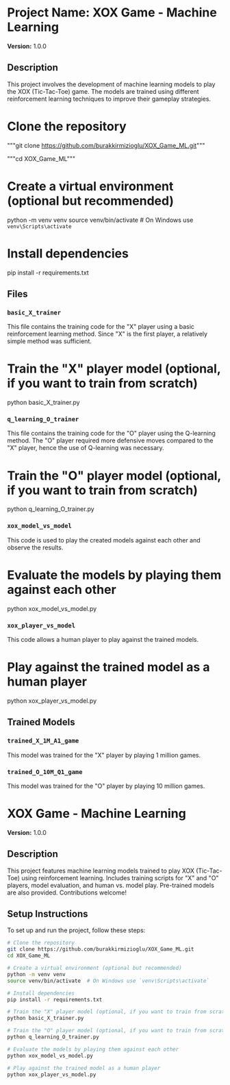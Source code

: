 # Project Name: XOX Game - Machine Learning

**Version:** 1.0.0

## Description

This project involves the development of machine learning models to play the XOX (Tic-Tac-Toe) game. The models are trained using different reinforcement learning techniques to improve their gameplay strategies.
# Clone the repository
"""git clone https://github.com/burakkirmizioglu/XOX_Game_ML.git"""

"""cd XOX_Game_ML"""
# Create a virtual environment (optional but recommended)
python -m venv venv
source venv/bin/activate  # On Windows use `venv\Scripts\activate`
# Install dependencies
pip install -r requirements.txt

## Files

### `basic_X_trainer`
This file contains the training code for the "X" player using a basic reinforcement learning method. Since "X" is the first player, a relatively simple method was sufficient.
# Train the "X" player model (optional, if you want to train from scratch)
python basic_X_trainer.py

### `q_learning_O_trainer`
This file contains the training code for the "O" player using the Q-learning method. The "O" player required more defensive moves compared to the "X" player, hence the use of Q-learning was necessary.
# Train the "O" player model (optional, if you want to train from scratch)
python q_learning_O_trainer.py

### `xox_model_vs_model`
This code is used to play the created models against each other and observe the results.
# Evaluate the models by playing them against each other
python xox_model_vs_model.py

### `xox_player_vs_model`
This code allows a human player to play against the trained models.
# Play against the trained model as a human player
python xox_player_vs_model.py

## Trained Models

### `trained_X_1M_A1_game`
This model was trained for the "X" player by playing 1 million games.

### `trained_O_10M_Q1_game`
This model was trained for the "O" player by playing 10 million games.

# XOX Game - Machine Learning

**Version:** 1.0.0

## Description

This project features machine learning models trained to play XOX (Tic-Tac-Toe) using reinforcement learning. Includes training scripts for "X" and "O" players, model evaluation, and human vs. model play. Pre-trained models are also provided. Contributions welcome!

## Setup Instructions

To set up and run the project, follow these steps:

```sh
# Clone the repository
git clone https://github.com/burakkirmizioglu/XOX_Game_ML.git
cd XOX_Game_ML

# Create a virtual environment (optional but recommended)
python -m venv venv
source venv/bin/activate  # On Windows use `venv\Scripts\activate`

# Install dependencies
pip install -r requirements.txt

# Train the "X" player model (optional, if you want to train from scratch)
python basic_X_trainer.py

# Train the "O" player model (optional, if you want to train from scratch)
python q_learning_O_trainer.py

# Evaluate the models by playing them against each other
python xox_model_vs_model.py

# Play against the trained model as a human player
python xox_player_vs_model.py


